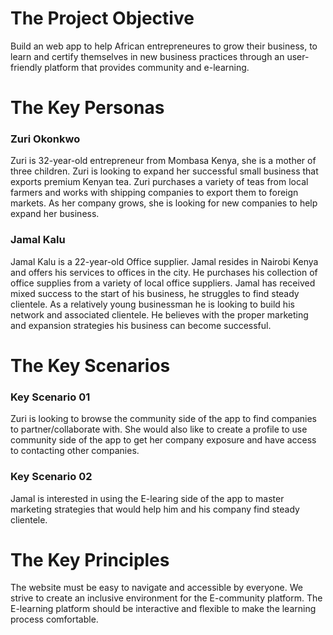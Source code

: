 # The Project Objective
Build an web app to help African entrepreneures to grow their business, to learn and 
certify themselves in new business practices through an user-friendly platform that provides
community and e-learning. 

# The Key Personas
### Zuri Okonkwo
Zuri is 32-year-old entrepreneur from Mombasa Kenya, she is a mother of three children. Zuri is looking to expand her successful small business that exports premium Kenyan tea. Zuri purchases a variety of teas from local farmers and works with shipping companies to export them to foreign markets. As her company grows, she is looking for new companies to help expand her business.

### Jamal Kalu
Jamal Kalu is a 22-year-old Office supplier. Jamal resides in Nairobi Kenya and offers his services to offices in the city. He purchases his collection of office supplies from a variety of local office suppliers. Jamal has received mixed success to the start of his business, he struggles to find steady clientele. As a relatively young businessman he is looking to build his network and associated clientele. He believes with the proper marketing and expansion strategies his business can become successful.

# The Key Scenarios
### Key Scenario 01
Zuri is looking to browse the community side of the app to find companies to partner/collaborate with. She would also like to create a profile to use community side of the app to get her company exposure and have access to contacting other companies. 

### Key Scenario 02
Jamal is interested in using the E-learing side of the app to master marketing strategies that would help him and his company find steady clientele. 


# The Key Principles
The website must be easy to navigate and accessible by everyone. 
We strive to create an inclusive environment for the E-community platform.
The E-learning platform should be interactive and flexible to make the learning process comfortable.
